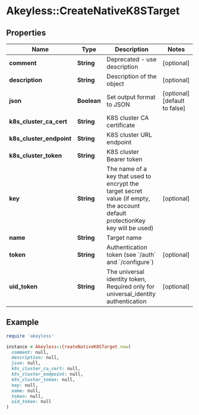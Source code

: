 # Akeyless::CreateNativeK8STarget

## Properties

| Name | Type | Description | Notes |
| ---- | ---- | ----------- | ----- |
| **comment** | **String** | Deprecated - use description | [optional] |
| **description** | **String** | Description of the object | [optional] |
| **json** | **Boolean** | Set output format to JSON | [optional][default to false] |
| **k8s_cluster_ca_cert** | **String** | K8S cluster CA certificate |  |
| **k8s_cluster_endpoint** | **String** | K8S cluster URL endpoint |  |
| **k8s_cluster_token** | **String** | K8S cluster Bearer token |  |
| **key** | **String** | The name of a key that used to encrypt the target secret value (if empty, the account default protectionKey key will be used) | [optional] |
| **name** | **String** | Target name |  |
| **token** | **String** | Authentication token (see &#x60;/auth&#x60; and &#x60;/configure&#x60;) | [optional] |
| **uid_token** | **String** | The universal identity token, Required only for universal_identity authentication | [optional] |

## Example

```ruby
require 'akeyless'

instance = Akeyless::CreateNativeK8STarget.new(
  comment: null,
  description: null,
  json: null,
  k8s_cluster_ca_cert: null,
  k8s_cluster_endpoint: null,
  k8s_cluster_token: null,
  key: null,
  name: null,
  token: null,
  uid_token: null
)
```

